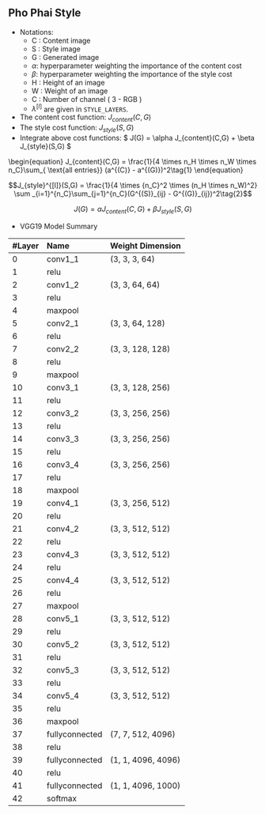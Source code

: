 ## Pho Phai Style

* Notations:
  - C : Content image
  - S : Style image
  - G : Generated image
  - $\alpha$: hyperparameter weighting the importance of the content cost
  - $\beta$: hyperparameter weighting the importance of the style cost
  - H : Height of an image
  - W : Weight of an image
  - C : Number of channel ( 3 - RGB )
  - $\lambda^{[l]}$ are given in `STYLE_LAYERS`.
* The content cost function: $J_{content}(C,G)$
* The style cost function:  $J_{style}(S,G)$
* Integrate above cost functions:  $ J(G) = \alpha J_{content}(C,G) + \beta J_{style}(S,G) $


\begin{equation}
J_{content}(C,G) =  \frac{1}{4 \times n_H \times n_W \times n_C}\sum_{ \text{all entries}} (a^{(C)} - a^{(G)})^2\tag{1}
\end{equation}


$$J_{style}^{[l]}(S,G) = \frac{1}{4 \times {n_C}^2 \times (n_H \times n_W)^2} \sum _{i=1}^{n_C}\sum_{j=1}^{n_C}(G^{(S)}_{ij} - G^{(G)}_{ij})^2\tag{2}$$


$$J(G) = \alpha J_{content}(C,G) + \beta J_{style}(S,G)$$

* VGG19 Model Summary

| #Layer   |  Name   |      Weight  Dimension  |
| -------- |:--------|:---------------|
|  0     |      conv1_1| (3, 3, 3, 64)   |
|  1     |      relu ||
|  2     |      conv1_2| (3, 3, 64, 64)   |
|  3     |      relu ||
|  4     |      maxpool   ||
|  5     |      conv2_1| (3, 3, 64, 128)
|  6     |      relu   ||
|  7     |      conv2_2| (3, 3, 128, 128)
|  8     |      relu   ||
|  9     |      maxpool |
|  10     |      conv3_1| (3, 3, 128, 256)   |
|  11     |      relu ||
|  12     |      conv3_2| (3, 3, 256, 256)   |
|  13     |      relu ||
|  14     |      conv3_3| (3, 3, 256, 256)   |
|  15     |      relu ||
|  16     |      conv3_4| (3, 3, 256, 256)   |
|  17     |      relu ||
|  18     |      maxpool ||
|  19     |      conv4_1| (3, 3, 256, 512)
|  20     |      relu   ||
|  21     |      conv4_2| (3, 3, 512, 512) |
|  22     |      relu   ||
|  23     |      conv4_3| (3, 3, 512, 512) |
|  24     |      relu   ||
|  25     |      conv4_4| (3, 3, 512, 512) |
|  26     |      relu   ||
|  27     |      maxpool ||
|  28     |      conv5_1| (3, 3, 512, 512)   |
|  29     |      relu   ||
|  30     |      conv5_2| (3, 3, 512, 512)   |
|  31     |      relu   ||
|  32     |      conv5_3| (3, 3, 512, 512)   |
|  33     |      relu   ||
|  34     |      conv5_4| (3, 3, 512, 512)   |
|  35     |      relu   ||
|  36     |      maxpool ||
|  37     |      fullyconnected| (7, 7, 512, 4096)   |
|  38     |      relu ||
|  39     |      fullyconnected| (1, 1, 4096, 4096)   |
|  40     |      relu ||
|  41     |      fullyconnected| (1, 1, 4096, 1000)   |
|  42     |      softmax   ||   
